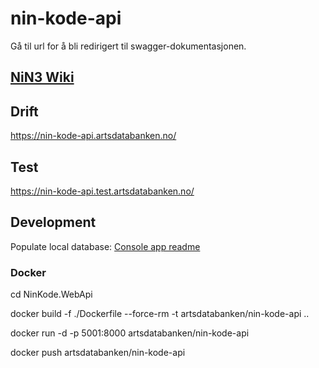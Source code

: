 # nin-kode-api
Gå til url for å bli redirigert til swagger-dokumentasjonen.

## [NiN3 Wiki](https://github.com/Artsdatabanken/nin-kode-api/wiki)

## Drift
https://nin-kode-api.artsdatabanken.no/

## Test
https://nin-kode-api.test.artsdatabanken.no/

## Development

Populate local database: [Console app readme](./NiN.Console/README.md)

### Docker

cd NinKode.WebApi

docker build -f ./Dockerfile --force-rm -t artsdatabanken/nin-kode-api ..

docker run -d -p 5001:8000 artsdatabanken/nin-kode-api

docker push artsdatabanken/nin-kode-api
